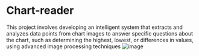 # Chart-reader
This project involves developing an intelligent system that extracts and analyzes data points from chart images to answer specific questions about the chart, such as determining the highest, lowest, or differences in values, using advanced image processing techniques
![image](https://github.com/user-attachments/assets/0c45ed58-0c93-4234-ab61-fe8e92dbf533)
